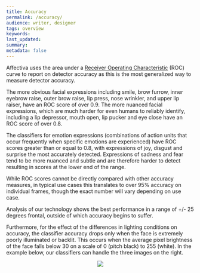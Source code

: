 ```yaml
---
title: Accuracy
permalink: /accuracy/
audience: writer, designer
tags: overview
keywords: 
last_updated: 
summary: 
metadata: false
---
```

 


Affectiva uses the area under a <a href=https://en.wikipedia.org/wiki/Receiver_operating_characteristic target=_blank>Receiver Operating Characteristic</a> (ROC) curve to report on detector accuracy as this is the most generalized way to measure detector accuracy.

The more obvious facial expressions including smile, brow furrow, inner eyebrow raise, outer brow raise, lip press, nose wrinkler, and upper lip raiser, have an ROC score of over 0.9. 
The more nuanced facial expressions, which are much harder for even humans to reliably identify, including a lip depressor, mouth open, lip pucker and eye close have an ROC score of over 0.8. 

The classifiers for emotion expressions (combinations of action units that occur frequently when specific emotions are experienced) have ROC scores greater than or equal to 0.8, with expressions of joy, disgust and surprise the most accurately detected.  Expressions of sadness and fear tend to be more nuanced and subtle and are therefore harder to detect resulting in scores at the lower end of the range.

While ROC scores cannot be directly compared with other accuracy measures, in typical use cases this translates to over 95% accuracy on individual frames, though the exact number will vary depending on use case.

Analysis of our technology shows the best performance in a range of +/- 25 degrees frontal, outside of which accuracy begins to suffer.

Furthermore, for the effect of the differences in lighting conditions on accuracy, the classifier accuracy drops only when the face is extremely poorly illuminated or backlit. This occurs when the average pixel brightness of the face falls below 30 on a scale of 0 (pitch black) to 255 (white). In the example below, our classifiers can handle the three images on the right.


<center><img src="../images/lighting.png"></center>
